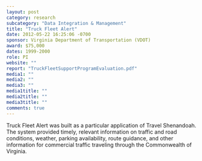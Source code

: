 ```yaml
---
layout: post
category: research
subcategory: "Data Integration & Management"
title: "Truck Fleet Alert"
date: 2012-05-22 16:25:06 -0700
sponsor: Virginia Department of Transportation (VDOT)
award: $75,000
dates: 1999-2000
role: PI
website: ""
report: "TruckFleetSupportProgramEvaluation.pdf"
media1: ""
media2: ""
media3: ""
media1title: ""
media2title: ""
media3title: ""
comments: true
---
```


Truck Fleet Alert was built as a particular application of Travel Shenandoah. The system provided timely, relevant information on traffic and road conditions, weather, parking availability, route guidance, and other information for commercial traffic traveling through the Commonwealth of Virginia.
